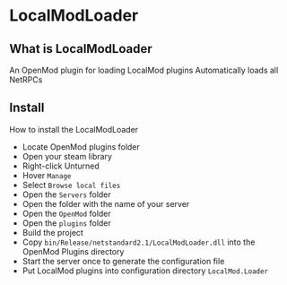# LocalModLoader

## What is LocalModLoader
 An OpenMod plugin for loading LocalMod plugins
 Automatically loads all NetRPCs

## Install
How to install the LocalModLoader 
 * Locate OpenMod plugins folder
  * Open your steam library
  * Right-click Unturned
  * Hover `Manage`
  * Select `Browse local files`
  * Open the `Servers` folder
  * Open the folder with the name of your server
  * Open the `OpenMod` folder
  * Open the `plugins` folder
 * Build the project
 * Copy `bin/Release/netstandard2.1/LocalModLoader.dll` into the OpenMod Plugins directory
 * Start the server once to generate the configuration file
 * Put LocalMod plugins into configuration directory `LocalMod.Loader`
